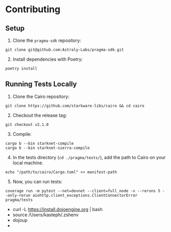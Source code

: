 # Contributing

## Setup

1. Clone the `pragma-sdk` repository:
```shell
git clone git@github.com:Astraly-Labs/pragma-sdk.git
```
2. Install dependencies with Poetry:
```shell
poetry install
```

## Running Tests Locally

1. Clone the Cairo repository:
```shell
git clone https://github.com/starkware-libs/cairo && cd cairo
```
2. Checkout the release tag:
```shell
git checkout v2.1.0
```
3. Compile:
```shell
cargo b --bin starknet-compile
cargo b --bin starknet-sierra-compile
```
4. In the tests directory (`cd ./pragma/tests/`), add the path to Cairo on your local machine.
```shell
echo "/path/to/cairo/Cargo.toml" >> manifest-path
```
5. Now, you can run tests:
```shell
coverage run -m pytest --net=devnet --client=full_node -v --reruns 5 --only-rerun aiohttp.client_exceptions.ClientConnectorError pragma/tests
```

- curl -L https://install.dojoengine.org | bash
- source /Users/kasteph/.zshenv
- dojoup
- 